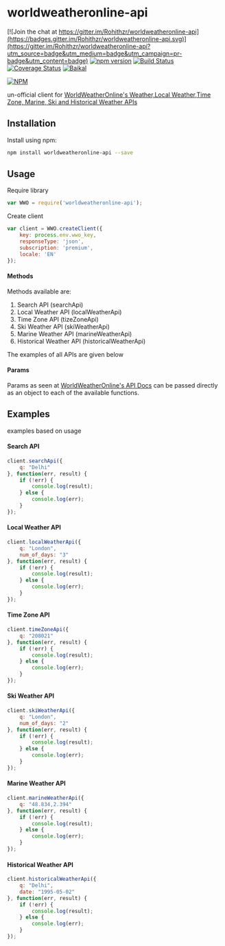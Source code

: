 # worldweatheronline-api

[![Join the chat at https://gitter.im/Rohithzr/worldweatheronline-api](https://badges.gitter.im/Rohithzr/worldweatheronline-api.svg)](https://gitter.im/Rohithzr/worldweatheronline-api?utm_source=badge&utm_medium=badge&utm_campaign=pr-badge&utm_content=badge)
[![npm version](https://badge.fury.io/js/worldweatheronline-api.svg)](https://badge.fury.io/js/worldweatheronline-api)
[![Build Status](https://travis-ci.org/Rohithzr/worldweatheronline-api.svg?branch=master)](https://travis-ci.org/Rohithzr/worldweatheronline-api)
[![Coverage Status](https://coveralls.io/repos/github/Rohithzr/worldweatheronline-api/badge.svg?branch=master)](https://coveralls.io/github/Rohithzr/worldweatheronline-api?branch=master)
[![Baikal](https://baikal.io/badges/Rohithzr/worldweatheronline-api)](https://baikal.io/Rohithzr/worldweatheronline-api)

[![NPM](https://nodei.co/npm/worldweatheronline-api.png)](https://nodei.co/npm/worldweatheronline-api/)

un-official client for [WorldWeatherOnline's Weather,Local Weather,Time Zone, Marine, Ski and Historical Weather APIs](http://developer.worldweatheronline.com/api/)

## Installation
Install using npm:
```sh
npm install worldweatheronline-api --save
```

## Usage
Require library
```javascript
var WWO = require('worldweatheronline-api');
```
Create client
```javascript
var client = WWO.createClient({
    key: process.env.wwo_key,
    responseType: 'json',
    subscription: 'premium',
    locale: 'EN'
});
```
#### Methods
Methods available are: 

1. Search API (searchApi)
2. Local Weather API (localWeatherApi)
3. Time Zone API (tizeZoneApi)
4. Ski Weather API (skiWeatherApi)
5. Marine Weather API (marineWeatherApi)
6. Historical Weather API (historicalWeatherApi)
 
The examples of all APIs are given below

#### Params
Params as seen at [WorldWeatherOnline's API Docs](http://developer.worldweatheronline.com/api/) can be passed directly as an object to each of the available functions.

## Examples
examples based on usage
#### Search API
```javascript
client.searchApi({
    q: "Delhi"
}, function(err, result) {
    if (!err) {
        console.log(result);
    } else {
        console.log(err);
    }
});
```
#### Local Weather API
```javascript
client.localWeatherApi({
    q: "London",
    num_of_days: "3"
}, function(err, result) {
    if (!err) {
        console.log(result);
    } else {
        console.log(err);
    }
});
```
#### Time Zone API
```javascript
client.timeZoneApi({
    q: "208021"
}, function(err, result) {
    if (!err) {
        console.log(result);
    } else {
        console.log(err);
    }
});
```
#### Ski Weather API
```javascript
client.skiWeatherApi({
    q: "London",
    num_of_days: "2"
}, function(err, result) {
    if (!err) {
        console.log(result);
    } else {
        console.log(err);
    }
});
```
#### Marine Weather API
```javascript
client.marineWeatherApi({
    q: "48.834,2.394"
}, function(err, result) {
    if (!err) {
        console.log(result);
    } else {
        console.log(err);
    }
});
```
#### Historical Weather API
```javascript
client.historicalWeatherApi({
    q: "Delhi",
    date: "1995-05-02"
}, function(err, result) {
    if (!err) {
        console.log(result);
    } else {
        console.log(err);
    }
});
```

